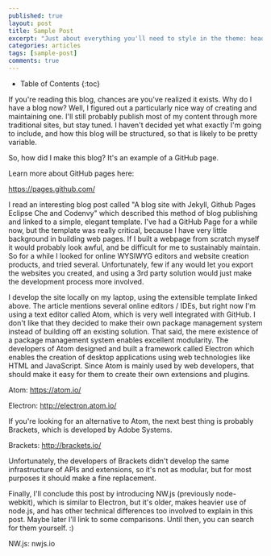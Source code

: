 ```yaml
---
published: true
layout: post
title: Sample Post
excerpt: "Just about everything you'll need to style in the theme: headings, paragraphs, blockquotes, tables, code blocks, and more."
categories: articles
tags: [sample-post]
comments: true
---
```


* Table of Contents
{:toc}

If you're reading this blog, chances are you've realized it exists. Why do I have a blog now? Well, I figured out a particularly nice way of creating and maintaining one. I'll still probably publish most of my content through more traditional sites, but stay tuned. I haven't decided yet what exactly I'm going to include, and how this blog will be structured, so that is likely to be pretty variable.

So, how did I make this blog? It's an example of a GitHub page.

Learn more about GitHub pages here:

https://pages.github.com/

I read an interesting blog post called "A blog site with Jekyll, Github Pages Eclipse Che and Codenvy" which described this method of blog publishing and linked to a simple, elegant template. I've had a GitHub Page for a while now, but the template was really critical, because I have very little background in building web pages. If I built a webpage from scratch myself it would probably look awful, and be difficult for me to sustainably maintain. So for a while I looked for online WYSIWYG editors and website creation products, and tried several. Unfortunately, few if any would let you export the websites you created, and using a 3rd party solution would just make the development process more involved.


I develop the site locally on my laptop, using the extensible template linked above. The article mentions several online editors / IDEs, but right now I'm using a text editor called Atom, which is very well integrated with GitHub. I don't like that they decided to make their own package management system instead of building off an existing solution. That said, the mere existence of a package management system enables excellent modularity. The developers of Atom designed and built a framework called Electron which enables the creation of desktop applications using web technologies like HTML and JavaScript. Since Atom is mainly used by web developers, that should make it easy for them to create their own extensions and plugins.

Atom: https://atom.io/

Electron: http://electron.atom.io/

If you're looking for an alternative to Atom, the next best thing is probably Brackets, which is developed by Adobe Systems.

Brackets: http://brackets.io/

Unfortunately, the developers of Brackets didn't develop the same infrastructure of APIs and extensions, so it's not as modular, but for most purposes it should make a fine replacement.

Finally, I'll conclude this post by introducing NW.js (previously node-webkit), which is similar to Electron, but it's older, makes heavier use of node.js, and has other technical differences too involved to explain in this post. Maybe later I'll link to some comparisons. Until then, you can search for them yourself. :)

NW.js: nwjs.io
